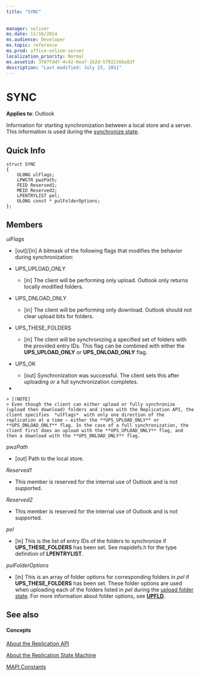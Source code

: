 ```yaml
---
title: "SYNC"
 
 
manager: soliver
ms.date: 11/16/2014
ms.audience: Developer
ms.topic: reference
ms.prod: office-online-server
localization_priority: Normal
ms.assetid: 3f07fddf-4c42-6ea7-162d-57022166a83f
description: "Last modified: July 23, 2011"
---
```


# SYNC

  
  
**Applies to**: Outlook 
  
Information for starting synchronization between a local store and a server. This information is used during the [synchronize state](synchronize-state.md).
  
## Quick Info

```
struct SYNC 
{ 
    ULONG ulFlags; 
    LPWSTR pwzPath; 
    FEID Reserved1; 
    MEID Reserved2; 
    LPENTRYLIST pel; 
    ULONG const * pulFolderOptions; 
};
```

## Members

 _ulFlags_
  
- [out]/[in] A bitmask of the following flags that modifies the behavior during synchronization:
    
- UPS_UPLOAD_ONLY
    
  - [in] The client will be performing only upload. Outlook only returns locally modified folders.
    
- UPS_DNLOAD_ONLY
    
  - [in] The client will be performing only download. Outlook should not clear upload bits for folders.
    
- UPS_THESE_FOLDERS
    
  - [in] The client will be synchronizing a specified set of folders with the provided entry IDs. This flag can be combined with either the **UPS_UPLOAD_ONLY** or **UPS_DNLOAD_ONLY** flag. 
    
- UPS_OK
    
  - [out] Synchronization was successful. The client sets this after uploading or a full synchronization completes.
    
- 
    
    > [!NOTE]
    > Even though the client can either upload or fully synchronize (upload then download) folders and items with the Replication API, the client specifies  *ulFlags*  with only one direction of the replication at a time — either the **UPS_UPLOAD_ONLY** or **UPS_DNLOAD_ONLY** flag. In the case of a full synchronization, the client first does an upload with the **UPS_UPLOAD_ONLY** flag, and then a download with the **UPS_DNLOAD_ONLY** flag. 
  
 _pwzPath_
  
- [out] Path to the local store.
    
 _Reserved1_
  
- This member is reserved for the internal use of Outlook and is not supported.
    
 _Reserved2_
  
- This member is reserved for the internal use of Outlook and is not supported.
    
 *pel* 
  
- [in] This is the list of entry IDs of the folders to synchronize if **UPS_THESE_FOLDERS** has been set. See mapidefs.h for the type definition of **LPENTRYLIST**. 
    
 _pulFolderOptions_
  
- [in] This is an array of folder options for corresponding folders in  *pel*  if **UPS_THESE_FOLDERS** has been set. These folder options are used when uploading each of the folders listed in  *pel*  during the [upload folder state](upload-folder-state.md). For more information about folder options, see **[UPFLD](upfld.md)**. 
    
## See also

#### Concepts

[About the Replication API](about-the-replication-api.md)
  
[About the Replication State Machine](about-the-replication-state-machine.md)
  
[MAPI Constants](mapi-constants.md)


